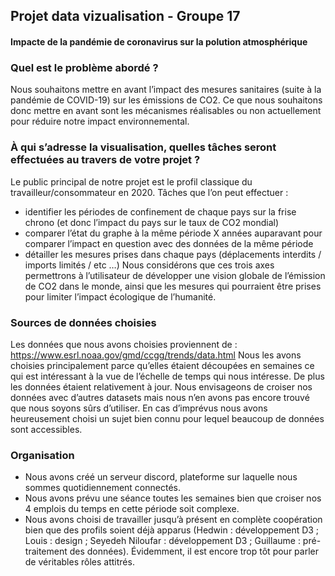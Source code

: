 
## Projet data vizualisation - Groupe 17
#### Impacte de la pandémie de coronavirus sur la polution atmosphérique

### Quel est le problème abordé ?

Nous souhaitons mettre en avant l’impact des mesures sanitaires (suite à la pandémie de COVID-19) sur les émissions de CO2. Ce que nous souhaitons donc mettre en avant sont les mécanismes réalisables ou non actuellement pour réduire notre impact environnemental.

### À qui s’adresse la visualisation, quelles tâches seront effectuées au travers de votre projet ?

Le public principal de notre projet est le profil classique du travailleur/consommateur en 2020.
Tâches que l’on peut effectuer :
 - identifier les périodes de confinement de chaque pays sur la frise chrono (et donc l’impact du pays sur le taux de CO2 mondial)
 - comparer l’état du graphe à la même période X années auparavant pour comparer l’impact en question avec des données de la même période
 - détailler les mesures prises dans chaque pays (déplacements interdits / imports limités / etc …)
Nous considérons que ces trois axes permettrons à l’utilisateur de développer une vision globale de l’émission de CO2 dans le monde, ainsi que les mesures qui pourraient être prises pour limiter l’impact écologique de l’humanité.

### Sources de données choisies

Les données que nous avons choisies proviennent de : https://www.esrl.noaa.gov/gmd/ccgg/trends/data.html 
Nous les avons choisies principalement parce qu’elles étaient découpées en semaines ce qui est intéressant à la vue de l’échelle de temps qui nous intéresse. De plus les données étaient relativement à jour. Nous envisageons de croiser nos données avec d’autres datasets mais nous n’en avons pas encore trouvé que nous soyons sûrs d’utiliser.
En cas d’imprévus nous avons heureusement choisi un sujet bien connu pour lequel beaucoup de données sont accessibles.

### Organisation
 - Nous avons créé un serveur discord, plateforme sur laquelle nous sommes quotidiennement connectés.
 - Nous avons prévu une séance toutes les semaines bien que croiser nos 4 emplois du temps en cette période soit complexe.
 - Nous avons choisi de travailler jusqu’à présent en complète coopération bien que des profils soient déjà apparus (Hedwin : développement D3 ; Louis : design ; Seyedeh Niloufar : développement D3 ; Guillaume : pré-traitement des données). Évidemment, il est encore trop tôt pour parler de véritables rôles attitrés. 


